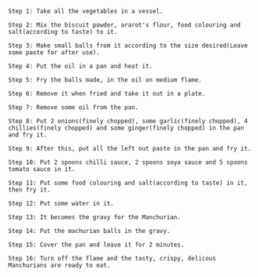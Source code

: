     Step 1: Take all the vegetables in a vessel.

    Step 2: Mix the biscuit powder, ararot's flour, food colouring and salt(according to taste) to it.

    Step 3: Make small balls from it according to the size desired(Leave some paste for after use).

    Step 4: Put the oil in a pan and heat it.

    Step 5: Fry the balls made, in the oil on medium flame.

    Step 6: Remove it when fried and take it out in a plate.

    Step 7: Remove some oil from the pan. 

    Step 8: Put 2 onions(finely chopped), some garlic(finely chopped), 4 chillies(finely chopped) and some ginger(finely chopped) in the pan and fry it.

    Step 9: After this, put all the left out paste in the pan and fry it.

    Step 10: Put 2 spoons chilli sauce, 2 spoons soya sauce and 5 spoons tomato sauce in it.

    Step 11: Put some food colouring and salt(according to taste) in it, then fry it.

    Step 12: Put some water in it.

    Step 13: It becomes the gravy for the Manchurian.

    Step 14: Put the machurian balls in the gravy.

    Step 15: Cover the pan and leave it for 2 minutes.

    Step 16: Turn off the flame and the tasty, crispy, delicous Manchurians are ready to eat.